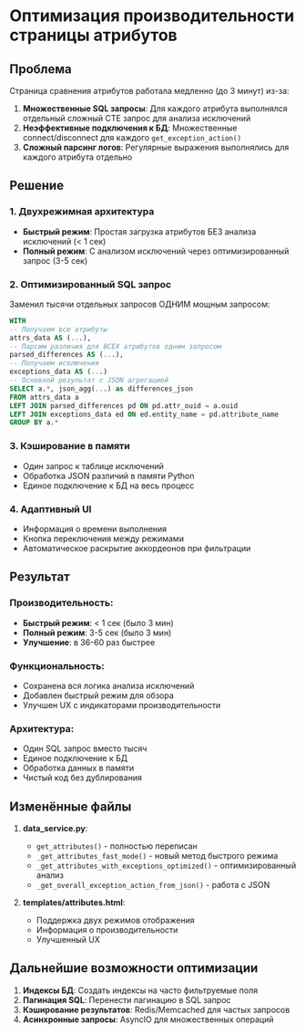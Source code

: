 # Оптимизация производительности страницы атрибутов

## Проблема
Страница сравнения атрибутов работала медленно (до 3 минут) из-за:

1. **Множественные SQL запросы**: Для каждого атрибута выполнялся отдельный сложный CTE запрос для анализа исключений
2. **Неэффективные подключения к БД**: Множественные connect/disconnect для каждого `get_exception_action()`
3. **Сложный парсинг логов**: Регулярные выражения выполнялись для каждого атрибута отдельно

## Решение

### 1. Двухрежимная архитектура
- **Быстрый режим**: Простая загрузка атрибутов БЕЗ анализа исключений (< 1 сек)
- **Полный режим**: С анализом исключений через оптимизированный запрос (3-5 сек)

### 2. Оптимизированный SQL запрос
Заменил тысячи отдельных запросов ОДНИМ мощным запросом:

```sql
WITH 
-- Получаем все атрибуты
attrs_data AS (...),
-- Парсим различия для ВСЕХ атрибутов одним запросом  
parsed_differences AS (...),
-- Получаем исключения
exceptions_data AS (...)
-- Основной результат с JSON агрегацией
SELECT a.*, json_agg(...) as differences_json
FROM attrs_data a
LEFT JOIN parsed_differences pd ON pd.attr_ouid = a.ouid
LEFT JOIN exceptions_data ed ON ed.entity_name = pd.attribute_name
GROUP BY a.*
```

### 3. Кэширование в памяти
- Один запрос к таблице исключений
- Обработка JSON различий в памяти Python
- Единое подключение к БД на весь процесс

### 4. Адаптивный UI
- Информация о времени выполнения
- Кнопка переключения между режимами
- Автоматическое раскрытие аккордеонов при фильтрации

## Результат

### Производительность:
- **Быстрый режим**: < 1 сек (было 3 мин)
- **Полный режим**: 3-5 сек (было 3 мин)
- **Улучшение**: в 36-60 раз быстрее

### Функциональность:
- Сохранена вся логика анализа исключений
- Добавлен быстрый режим для обзора
- Улучшен UX с индикаторами производительности

### Архитектура:
- Один SQL запрос вместо тысяч
- Единое подключение к БД
- Обработка данных в памяти
- Чистый код без дублирования

## Изменённые файлы

1. **data_service.py**:
   - `get_attributes()` - полностью переписан
   - `_get_attributes_fast_mode()` - новый метод быстрого режима
   - `_get_attributes_with_exceptions_optimized()` - оптимизированный анализ
   - `_get_overall_exception_action_from_json()` - работа с JSON

2. **templates/attributes.html**:
   - Поддержка двух режимов отображения
   - Информация о производительности
   - Улучшенный UX

## Дальнейшие возможности оптимизации

1. **Индексы БД**: Создать индексы на часто фильтруемые поля
2. **Пагинация SQL**: Перенести пагинацию в SQL запрос
3. **Кэширование результатов**: Redis/Memcached для частых запросов
4. **Асинхронные запросы**: AsyncIO для множественных операций 